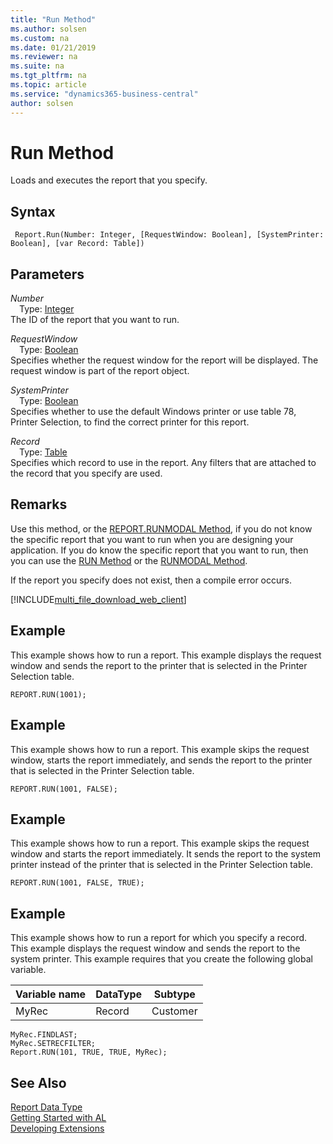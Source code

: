 ```yaml
---
title: "Run Method"
ms.author: solsen
ms.custom: na
ms.date: 01/21/2019
ms.reviewer: na
ms.suite: na
ms.tgt_pltfrm: na
ms.topic: article
ms.service: "dynamics365-business-central"
author: solsen
---
```

[//]: # (START>DO_NOT_EDIT)
[//]: # (IMPORTANT:Do not edit any of the content between here and the END>DO_NOT_EDIT.)
[//]: # (Any modifications should be made in the .xml files in the ModernDev repo.)
# Run Method
Loads and executes the report that you specify.

## Syntax
```
 Report.Run(Number: Integer, [RequestWindow: Boolean], [SystemPrinter: Boolean], [var Record: Table])
```
## Parameters
*Number*  
&emsp;Type: [Integer](../integer/integer-data-type.md)  
The ID of the report that you want to run.
        
*RequestWindow*  
&emsp;Type: [Boolean](../boolean/boolean-data-type.md)  
Specifies whether the request window for the report will be displayed. The request window is part of the report object.
        
*SystemPrinter*  
&emsp;Type: [Boolean](../boolean/boolean-data-type.md)  
Specifies whether to use the default Windows printer or use table 78, Printer Selection, to find the correct printer for this report.
        
*Record*  
&emsp;Type: [Table](../table/table-data-type.md)  
Specifies which record to use in the report. Any filters that are attached to the record that you specify are used.  



[//]: # (IMPORTANT: END>DO_NOT_EDIT)

## Remarks  

Use this method, or the [REPORT.RUNMODAL Method](report-runmodal-method.md), if you do not know the specific report that you want to run when you are designing your application. If you do know the specific report that you want to run, then you can use the [RUN Method](reportinstance-run-method.md) or the [RUNMODAL Method](reportinstance-runmodal-method.md). 
  
If the report you specify does not exist, then a compile error occurs.  

[!INCLUDE[multi_file_download_web_client](../../includes/multi_file_download_web_client.md)]
  
## Example  
 This example shows how to run a report. This example displays the request window and sends the report to the printer that is selected in the Printer Selection table.  

```  
REPORT.RUN(1001);  
```  

## Example  
 This example shows how to run a report. This example skips the request window, starts the report immediately, and sends the report to the printer that is selected in the Printer Selection table.  

```  
REPORT.RUN(1001, FALSE);  
```  

## Example  
 This example shows how to run a report. This example skips the request window and starts the report immediately. It sends the report to the system printer instead of the printer that is selected in the Printer Selection table.  

```  
REPORT.RUN(1001, FALSE, TRUE);  
```  

## Example  
 This example shows how to run a report for which you specify a record. This example displays the request window and sends the report to the system printer. This example requires that you create the following global variable.  

|Variable name|DataType|Subtype|  
|-------------------|--------------|-------------|  
|MyRec|Record|Customer|  

```  
MyRec.FINDLAST;  
MyRec.SETRECFILTER;  
Report.RUN(101, TRUE, TRUE, MyRec);  
```   

## See Also
[Report Data Type](report-data-type.md)  
[Getting Started with AL](../../devenv-get-started.md)  
[Developing Extensions](../../devenv-dev-overview.md)